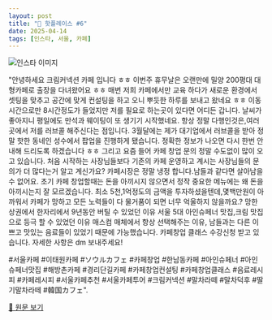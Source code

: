 ```yaml
---
layout: post
title: "📍 핫플레이스 #6"
date: 2025-04-14
tags: [인스타, 서울, 카페]
---
```


![인스타 이미지](https://scontent-ssn1-1.cdninstagram.com/v/t51.75761-15/482299392_18376394986143371_7511417138061656740_n.jpg?stp=c288.0.864.864a_dst-jpg_e35_s640x640_tt6&_nc_cat=108&ccb=1-7&_nc_sid=18de74&_nc_ohc=Jf42Ppn-gcUQ7kNvwEgAvfL&_nc_oc=AdmVQkXOXV8vaHy12WT1y0JUx40n4lkf66VkECmTwirvSHdp5qf3VQTREtetlZah0Aw&_nc_zt=23&_nc_ht=scontent-ssn1-1.cdninstagram.com&_nc_gid=qv56lb_keWmds6-slaWW4w&oh=00_AfE2iv6I412Lm0Z47Y9fyaeI9g9nOjgAw0pYLohCVlehlQ&oe=6801AFF5)

"안녕하세요 크림커넥션 카페 입니다 ㅎㅎ
이번주 휴무날은 오랜만에 밀양 200평대 대형카페로 출장을 다녀왔어요 ㅎㅎ
매번 저희 카페에서만 교육 하다가 새로운 환경에서 셋팅을 맞추고
공간에 맞게 컨설팅을 하고 오니 뿌듯한 하루를 보내고 왔네요 ㅎㅎ
이동시간으로만 8시간정도가 들었지만 저를 필요로 하는곳이 있다면 어디든 갑니다.
날씨가 좋아지니 평일에도 만석과 웨이팅이 또 생기기 시작했네요.
항상 정말 다행인것은,여러곳에서 저를 러브콜 해주신다는 점입니다.
3월달에는 제가 대기업에서 러브콜을 받아 정말 핫한 동네인 성수에서 팝업을 진행하게 됐습니다.
정확한 정보가 나오면 다시 한번 안내해 드리도록 하겠습니다 ㅎㅎ
그리고 요즘 들어 카페 창업 문의 정말 수도없이 많이 오고 있습니다.
처음 시작하는 사장님들보다 기존의 카페 운영하고 계시는 사장님들의 문의가 더 많다는거 알고 계신가요?
카페시장은 정말 냉정 합니다.남들과 같다면 살아남을 수 없어요.
초기 카페 창업할때는 돈을 아끼시지 않으면서 정작 중요한 메뉴에는 왜 돈을 아끼시는지 잘 모르겠습니다.
최소 5천,1억정도의 금액을 투자하셨을텐데,몇백만원이 아까워서 카페가 망하고 모든 노력들이 다 물거품이 되면 너무 억울하지 않을까요.?
망한 상권에서 한자리에서 9년동안 버틸 수 있었던 이유
서울 5대 아인슈페너 맛집,크림 맛집으로 등극 할 수 있었던 이유
매스컴 매체에서 항상 선택해주는 이유,
남들과는 다른 이쁘고 맛있는 음료들이 있었기 때문에 가능했습니다.
카페창업 클래스 수강신청 받고 있습니다.
자세한 사항은 dm 보내주세요!

#서울카페 #이태원카페 #ソウルカフェ #카페창업 #한남동카페 #아인슈페너 #아인슈페너맛집 #해방촌카페 #경리단길카페 #카페창업컨설팅 #카페창업클래스 #음료레시피 #카페레시피 #서울카페추천 #서울카페투어 #크림커넥션 #말차라떼 #말차덕후 #딸기말차라떼 #韓国カフェ".

[🔗 원문 보기](https://www.instagram.com/p/DGuV7kJSMI_/)
